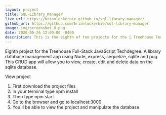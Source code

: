 ```yaml
---
layout: project
title: SQL-Library_Manager
live_url: https://brianlockerbie.github.io/sql-library-manager/
github_url: https://github.com/brianlockerbie/sql-library-manager
image: img/screenshot_8.png
date: 2020-05-26 12:00:00 -0400
description: This is the eighth of ten projects for the 🏡 Treehouse Techdegree Full Stack JavaScript.
---
```

Eighth project for the Treehouse Full-Stack JavaScript Techdegree. A library database management app using Node, express, sequelize, sqlite and pug. This CRUD app will allow you to view, create, edit and delete data on the sqlite database.

View project

1. First download the project files
2. In your terminal type npm install
3. Then type npm start
4. Go to the browser and go to localhost:3000
5. You'll be able to view the project and manipulate the database